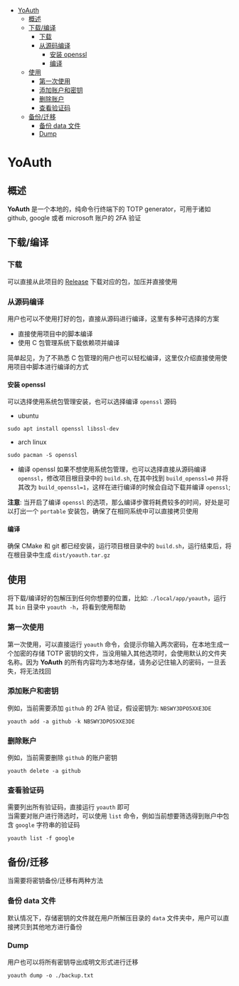 - [YoAuth](#yoauth)
  - [概述](#概述)
  - [下载/编译](#下载编译)
    - [下载](#下载)
    - [从源码编译](#从源码编译)
      - [安装 openssl](#安装-openssl)
      - [编译](#编译)
  - [使用](#使用)
    - [第一次使用](#第一次使用)
    - [添加账户和密钥](#添加账户和密钥)
    - [删除账户](#删除账户)
    - [查看验证码](#查看验证码)
  - [备份/迁移](#备份迁移)
    - [备份 data 文件](#备份-data-文件)
    - [Dump](#dump)

# YoAuth
## 概述
**YoAuth** 是一个本地的，纯命令行终端下的 TOTP generator，可用于诸如 github, google 或者 microsoft 账户的 2FA 验证

## 下载/编译

### 下载
可以直接从此项目的 [Release](https://github.com/MuggleWei/yoauth/releases) 下载对应的包，加压并直接使用

### 从源码编译
用户也可以不使用打好的包，直接从源码进行编译，这里有多种可选择的方案
* 直接使用项目中的脚本编译
* 使用 C 包管理系统下载依赖项并编译

简单起见，为了不熟悉 C 包管理的用户也可以轻松编译，这里仅介绍直接使用使用项目中脚本进行编译的方式

#### 安装 openssl
可以选择使用系统包管理安装，也可以选择编译 `openssl` 源码

* ubuntu
```
sudo apt install openssl libssl-dev
```

* arch linux
```
sudo pacman -S openssl
```

* 编译 openssl
如果不想使用系统包管理，也可以选择直接从源码编译 `openssl`，修改项目根目录中的 `build.sh`, 在其中找到 `build_openssl=0` 并将其改为 `build_openssl=1`，这样在进行编译的时候会自动下载并编译 `openssl`;  

**注意**: 当开启了编译 `openssl` 的选项，那么编译步骤将耗费较多的时间，好处是可以打出一个 `portable` 安装包，确保了在相同系统中可以直接拷贝使用

#### 编译
确保 CMake 和 git 都已经安装，运行项目根目录中的 `build.sh`，运行结束后，将在根目录中生成 `dist/yoauth.tar.gz`  

## 使用
将下载/编译好的包解压到任何你想要的位置，比如: `./local/app/yoauth`，运行其 `bin` 目录中 `yoauth -h`，将看到使用帮助  

### 第一次使用
第一次使用，可以直接运行 `yoauth` 命令，会提示你输入两次密码，在本地生成一个加密的存储 TOTP 密钥的文件，当没用输入其他选项时，会使用默认的文件夹名称。因为 **YoAuth** 的所有内容均为本地存储，请务必记住输入的密码，一旦丢失，将无法找回  

### 添加账户和密钥
例如，当前需要添加 `github` 的 2FA 验证，假设密钥为: `NBSWY3DPO5XXE3DE`
```
yoauth add -a github -k NBSWY3DPO5XXE3DE
```

### 删除账户
例如，当前需要删除 `github` 的账户密钥
```
yoauth delete -a github
```

### 查看验证码
需要列出所有验证码，直接运行 `yoauth` 即可  
当需要对账户进行筛选时，可以使用 `list` 命令，例如当前想要筛选得到账户中包含 `google` 字符串的验证码
```
yoauth list -f google
```

## 备份/迁移
当需要将密钥备份/迁移有两种方法

### 备份 data 文件
默认情况下，存储密钥的文件就在用户所解压目录的 `data` 文件夹中，用户可以直接拷贝到其他地方进行备份

### Dump
用户也可以将所有密钥导出成明文形式进行迁移
```
yoauth dump -o ./backup.txt
```